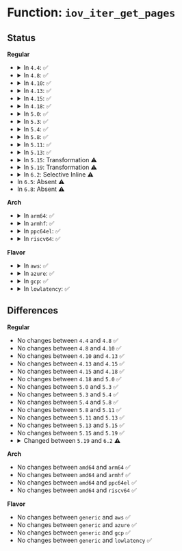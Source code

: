# Function: <code>iov_iter_get_pages</code>

## Status
<b>Regular</b>
<ul>
<li>
<details>
<summary>In <code>4.4</code>: ✅</summary>

```c
ssize_t iov_iter_get_pages(struct iov_iter *i, struct page **pages, size_t maxsize, unsigned int maxpages, size_t *start);
```

**Collision:** Unique Global

**Inline:** No

**Transformation:** False

**Instances:**

```
In lib/iov_iter.c (ffffffff813fc350)
Location: lib/iov_iter.c:572
Inline: False
Direct callers:
  - fs/direct-io.c:do_blockdev_direct_IO
  - fs/fuse/file.c:fuse_direct_io
  - net/core/datagram.c:zerocopy_sg_from_iter
```
**Symbols:**

```
ffffffff813fc350-ffffffff813fc55c: iov_iter_get_pages (STB_GLOBAL)
```
</details>
</li>
<li>
<details>
<summary>In <code>4.8</code>: ✅</summary>

```c
ssize_t iov_iter_get_pages(struct iov_iter *i, struct page **pages, size_t maxsize, unsigned int maxpages, size_t *start);
```

**Collision:** Unique Global

**Inline:** No

**Transformation:** False

**Instances:**

```
In lib/iov_iter.c (ffffffff81445150)
Location: lib/iov_iter.c:540
Inline: False
Direct callers:
  - fs/direct-io.c:do_blockdev_direct_IO
  - fs/fuse/file.c:fuse_direct_io
  - net/core/datagram.c:zerocopy_sg_from_iter
```
**Symbols:**

```
ffffffff81445150-ffffffff81445335: iov_iter_get_pages (STB_GLOBAL)
```
</details>
</li>
<li>
<details>
<summary>In <code>4.10</code>: ✅</summary>

```c
ssize_t iov_iter_get_pages(struct iov_iter *i, struct page **pages, size_t maxsize, unsigned int maxpages, size_t *start);
```

**Collision:** Unique Global

**Inline:** No

**Transformation:** False

**Instances:**

```
In lib/iov_iter.c (ffffffff81462d80)
Location: lib/iov_iter.c:930
Inline: False
Direct callers:
  - fs/splice.c:iter_to_pipe
  - fs/direct-io.c:do_blockdev_direct_IO
  - fs/fuse/file.c:fuse_direct_io
  - block/bio.c:bio_iov_iter_get_pages
  - net/core/datagram.c:zerocopy_sg_from_iter
```
**Symbols:**

```
ffffffff81462d80-ffffffff814630b1: iov_iter_get_pages (STB_GLOBAL)
```
</details>
</li>
<li>
<details>
<summary>In <code>4.13</code>: ✅</summary>

```c
ssize_t iov_iter_get_pages(struct iov_iter *i, struct page **pages, size_t maxsize, unsigned int maxpages, size_t *start);
```

**Collision:** Unique Global

**Inline:** No

**Transformation:** False

**Instances:**

```
In lib/iov_iter.c (ffffffff81465020)
Location: lib/iov_iter.c:1057
Inline: False
Direct callers:
  - fs/splice.c:iter_to_pipe
  - fs/direct-io.c:do_blockdev_direct_IO
  - fs/fuse/file.c:fuse_direct_io
  - block/bio.c:bio_iov_iter_get_pages
```
**Symbols:**

```
ffffffff81465020-ffffffff814652d4: iov_iter_get_pages (STB_GLOBAL)
```
</details>
</li>
<li>
<details>
<summary>In <code>4.15</code>: ✅</summary>

```c
ssize_t iov_iter_get_pages(struct iov_iter *i, struct page **pages, size_t maxsize, unsigned int maxpages, size_t *start);
```

**Collision:** Unique Global

**Inline:** No

**Transformation:** False

**Instances:**

```
In lib/iov_iter.c (ffffffff81490fa0)
Location: lib/iov_iter.c:1059
Inline: False
Direct callers:
  - fs/splice.c:iter_to_pipe
  - fs/direct-io.c:do_blockdev_direct_IO
  - fs/fuse/file.c:fuse_direct_io
  - block/bio.c:bio_iov_iter_get_pages
  - net/core/datagram.c:__zerocopy_sg_from_iter
```
**Symbols:**

```
ffffffff81490fa0-ffffffff81491254: iov_iter_get_pages (STB_GLOBAL)
```
</details>
</li>
<li>
<details>
<summary>In <code>4.18</code>: ✅</summary>

```c
ssize_t iov_iter_get_pages(struct iov_iter *i, struct page **pages, size_t maxsize, unsigned int maxpages, size_t *start);
```

**Collision:** Unique Global

**Inline:** No

**Transformation:** False

**Instances:**

```
In lib/iov_iter.c (ffffffff814c9eb0)
Location: lib/iov_iter.c:1189
Inline: False
Direct callers:
  - fs/splice.c:iter_to_pipe
  - fs/direct-io.c:do_blockdev_direct_IO
  - fs/fuse/dev.c:fuse_copy_fill
  - fs/fuse/file.c:fuse_direct_io
  - block/bio.c:bio_iov_iter_get_pages
  - net/core/datagram.c:__zerocopy_sg_from_iter
```
**Symbols:**

```
ffffffff814c9eb0-ffffffff814ca158: iov_iter_get_pages (STB_GLOBAL)
```
</details>
</li>
<li>
<details>
<summary>In <code>5.0</code>: ✅</summary>

```c
ssize_t iov_iter_get_pages(struct iov_iter *i, struct page **pages, size_t maxsize, unsigned int maxpages, size_t *start);
```

**Collision:** Unique Global

**Inline:** No

**Transformation:** False

**Instances:**

```
In lib/iov_iter.c (ffffffff814debc0)
Location: lib/iov_iter.c:1261
Inline: False
Direct callers:
  - fs/splice.c:iter_to_pipe
  - fs/direct-io.c:do_blockdev_direct_IO
  - fs/fuse/dev.c:fuse_copy_fill
  - fs/fuse/file.c:fuse_direct_io
  - block/bio.c:bio_iov_iter_get_pages
  - net/core/datagram.c:__zerocopy_sg_from_iter
  - net/core/skmsg.c:sk_msg_zerocopy_from_iter
```
**Symbols:**

```
ffffffff814debc0-ffffffff814deea5: iov_iter_get_pages (STB_GLOBAL)
```
</details>
</li>
<li>
<details>
<summary>In <code>5.3</code>: ✅</summary>

```c
ssize_t iov_iter_get_pages(struct iov_iter *i, struct page **pages, size_t maxsize, unsigned int maxpages, size_t *start);
```

**Collision:** Unique Global

**Inline:** No

**Transformation:** False

**Instances:**

```
In lib/iov_iter.c (ffffffff8150a7f0)
Location: lib/iov_iter.c:1275
Inline: False
Direct callers:
  - fs/splice.c:iter_to_pipe
  - fs/direct-io.c:do_direct_IO
  - fs/fuse/dev.c:fuse_copy_fill
  - fs/fuse/file.c:fuse_direct_io
  - block/bio.c:bio_iov_iter_get_pages
  - net/core/datagram.c:__zerocopy_sg_from_iter
  - net/core/skmsg.c:sk_msg_zerocopy_from_iter
```
**Symbols:**

```
ffffffff8150a7f0-ffffffff8150ab29: iov_iter_get_pages (STB_GLOBAL)
```
</details>
</li>
<li>
<details>
<summary>In <code>5.4</code>: ✅</summary>

```c
ssize_t iov_iter_get_pages(struct iov_iter *i, struct page **pages, size_t maxsize, unsigned int maxpages, size_t *start);
```

**Collision:** Unique Global

**Inline:** No

**Transformation:** False

**Instances:**

```
In lib/iov_iter.c (ffffffff81528800)
Location: lib/iov_iter.c:1275
Inline: False
Direct callers:
  - fs/splice.c:iter_to_pipe
  - fs/direct-io.c:do_direct_IO
  - fs/fuse/dev.c:fuse_copy_fill
  - fs/fuse/file.c:fuse_direct_io
  - block/bio.c:bio_iov_iter_get_pages
  - net/core/datagram.c:__zerocopy_sg_from_iter
  - net/core/skmsg.c:sk_msg_zerocopy_from_iter
```
**Symbols:**

```
ffffffff81528800-ffffffff81528b39: iov_iter_get_pages (STB_GLOBAL)
```
</details>
</li>
<li>
<details>
<summary>In <code>5.8</code>: ✅</summary>

```c
ssize_t iov_iter_get_pages(struct iov_iter *i, struct page **pages, size_t maxsize, unsigned int maxpages, size_t *start);
```

**Collision:** Unique Global

**Inline:** No

**Transformation:** False

**Instances:**

```
In lib/iov_iter.c (ffffffff81588880)
Location: lib/iov_iter.c:1311
Inline: False
Direct callers:
  - fs/splice.c:iter_to_pipe
  - fs/direct-io.c:do_direct_IO
  - fs/fuse/dev.c:fuse_copy_fill
  - fs/fuse/file.c:fuse_direct_io
  - block/bio.c:__bio_iov_append_get_pages
  - block/bio.c:__bio_iov_iter_get_pages
  - net/core/datagram.c:__zerocopy_sg_from_iter
  - net/core/skmsg.c:sk_msg_zerocopy_from_iter
```
**Symbols:**

```
ffffffff81588880-ffffffff81588b9d: iov_iter_get_pages (STB_GLOBAL)
```
</details>
</li>
<li>
<details>
<summary>In <code>5.11</code>: ✅</summary>

```c
ssize_t iov_iter_get_pages(struct iov_iter *i, struct page **pages, size_t maxsize, unsigned int maxpages, size_t *start);
```

**Collision:** Unique Global

**Inline:** No

**Transformation:** False

**Instances:**

```
In lib/iov_iter.c (ffffffff815a8250)
Location: lib/iov_iter.c:1318
Inline: False
Direct callers:
  - fs/splice.c:iter_to_pipe
  - fs/direct-io.c:do_direct_IO
  - fs/fuse/dev.c:fuse_copy_fill
  - fs/fuse/file.c:fuse_direct_io
  - block/bio.c:__bio_iov_append_get_pages
  - block/bio.c:__bio_iov_iter_get_pages
  - net/core/datagram.c:__zerocopy_sg_from_iter
  - net/core/skmsg.c:sk_msg_zerocopy_from_iter
```
**Symbols:**

```
ffffffff815a8250-ffffffff815a85cb: iov_iter_get_pages (STB_GLOBAL)
```
</details>
</li>
<li>
<details>
<summary>In <code>5.13</code>: ✅</summary>

```c
ssize_t iov_iter_get_pages(struct iov_iter *i, struct page **pages, size_t maxsize, unsigned int maxpages, size_t *start);
```

**Collision:** Unique Global

**Inline:** No

**Transformation:** False

**Instances:**

```
In lib/iov_iter.c (ffffffff815acd60)
Location: lib/iov_iter.c:1519
Inline: False
Direct callers:
  - fs/splice.c:iter_to_pipe
  - fs/direct-io.c:do_direct_IO
  - fs/fuse/dev.c:fuse_copy_fill
  - fs/fuse/file.c:fuse_direct_io
  - net/core/datagram.c:__zerocopy_sg_from_iter
  - net/core/skmsg.c:sk_msg_zerocopy_from_iter
```
**Symbols:**

```
ffffffff815acd60-ffffffff815ad376: iov_iter_get_pages (STB_GLOBAL)
```
</details>
</li>
<li>
<details>
<summary>In <code>5.15</code>: Transformation ⚠️</summary>

```c
ssize_t iov_iter_get_pages(struct iov_iter *i, struct page **pages, size_t maxsize, unsigned int maxpages, size_t *start);
```

**Collision:** Unique Global

**Inline:** No

**Transformation:** True

**Instances:**

```
In lib/iov_iter.c (0)
Location: lib/iov_iter.c:1473
Inline: False
Direct callers:
  - fs/splice.c:iter_to_pipe
  - fs/direct-io.c:do_direct_IO
  - fs/fuse/dev.c:fuse_copy_fill
  - fs/fuse/file.c:fuse_direct_io
  - block/bio.c:__bio_iov_append_get_pages
  - block/bio.c:__bio_iov_iter_get_pages
  - net/core/datagram.c:__zerocopy_sg_from_iter
  - net/core/skmsg.c:sk_msg_zerocopy_from_iter
```
**Symbols:**

```
ffffffff81cda91c-ffffffff81cda947: iov_iter_get_pages.cold (STB_LOCAL)
ffffffff81615db0-ffffffff816161c5: iov_iter_get_pages (STB_GLOBAL)
```
</details>
</li>
<li>
<details>
<summary>In <code>5.19</code>: Transformation ⚠️</summary>

```c
ssize_t iov_iter_get_pages(struct iov_iter *i, struct page **pages, size_t maxsize, unsigned int maxpages, size_t *start);
```

**Collision:** Unique Global

**Inline:** No

**Transformation:** True

**Instances:**

```
In lib/iov_iter.c (0)
Location: lib/iov_iter.c:1519
Inline: False
Direct callers:
  - fs/splice.c:iter_to_pipe
  - fs/direct-io.c:do_direct_IO
  - fs/fuse/dev.c:fuse_copy_fill
  - fs/fuse/file.c:fuse_direct_io
  - block/bio.c:bio_iov_iter_get_pages
  - net/core/datagram.c:__zerocopy_sg_from_iter
  - net/core/skmsg.c:sk_msg_zerocopy_from_iter
```
**Symbols:**

```
ffffffff81e92f56-ffffffff81e92f98: iov_iter_get_pages.cold (STB_LOCAL)
ffffffff816e2a00-ffffffff816e2cea: iov_iter_get_pages (STB_GLOBAL)
```
</details>
</li>
<li>
<details>
<summary>In <code>6.2</code>: Selective Inline ⚠️</summary>

```c
ssize_t iov_iter_get_pages(struct iov_iter *i, struct page **pages, size_t maxsize, unsigned int maxpages, size_t *start, unsigned int gup_flags);
```

**Collision:** Unique Global

**Inline:** Selective

**Transformation:** False

**Instances:**

```
In lib/iov_iter.c (ffffffff817d2ebb)
Location: lib/iov_iter.c:1496
Inline: True
Inline callers:
  - lib/iov_iter.c:iov_iter_get_pages2
Direct callers:
  - block/bio.c:__bio_iov_iter_get_pages
  - block/blk-map.c:bio_map_user_iov
```
**Symbols:**

```
ffffffff817d2dc0-ffffffff817d2e0a: iov_iter_get_pages (STB_GLOBAL)
```
</details>
</li>
<li>
In <code>6.5</code>: Absent ⚠️
</li>
<li>
In <code>6.8</code>: Absent ⚠️
</li>
</ul>
<b>Arch</b>
<ul>
<li>
<details>
<summary>In <code>arm64</code>: ✅</summary>

```c
ssize_t iov_iter_get_pages(struct iov_iter *i, struct page **pages, size_t maxsize, unsigned int maxpages, size_t *start);
```

**Collision:** Unique Global

**Inline:** No

**Transformation:** False

**Instances:**

```
In lib/iov_iter.c (ffff800010633178)
Location: lib/iov_iter.c:1275
Inline: False
Direct callers:
  - fs/splice.c:iter_to_pipe
  - fs/direct-io.c:do_direct_IO
  - fs/fuse/dev.c:fuse_copy_fill
  - fs/fuse/file.c:fuse_direct_io
  - block/bio.c:bio_iov_iter_get_pages
  - net/core/datagram.c:__zerocopy_sg_from_iter
  - net/core/skmsg.c:sk_msg_zerocopy_from_iter
```
**Symbols:**

```
ffff800010633178-ffff8000106334c4: iov_iter_get_pages (STB_GLOBAL)
```
</details>
</li>
<li>
<details>
<summary>In <code>armhf</code>: ✅</summary>

```c
ssize_t iov_iter_get_pages(struct iov_iter *i, struct page **pages, size_t maxsize, unsigned int maxpages, size_t *start);
```

**Collision:** Unique Global

**Inline:** No

**Transformation:** False

**Instances:**

```
In lib/iov_iter.c (c07d9708)
Location: lib/iov_iter.c:1275
Inline: False
Direct callers:
  - fs/splice.c:iter_to_pipe
  - fs/direct-io.c:do_direct_IO
  - fs/fuse/dev.c:fuse_copy_fill
  - fs/fuse/file.c:fuse_direct_io
  - block/bio.c:bio_iov_iter_get_pages
  - net/core/datagram.c:__zerocopy_sg_from_iter
  - net/core/skmsg.c:sk_msg_zerocopy_from_iter
```
**Symbols:**

```
c07d9708-c07d9a5c: iov_iter_get_pages (STB_GLOBAL)
```
</details>
</li>
<li>
<details>
<summary>In <code>ppc64el</code>: ✅</summary>

```c
ssize_t iov_iter_get_pages(struct iov_iter *i, struct page **pages, size_t maxsize, unsigned int maxpages, size_t *start);
```

**Collision:** Unique Global

**Inline:** No

**Transformation:** False

**Instances:**

```
In lib/iov_iter.c (c0000000007d7e00)
Location: lib/iov_iter.c:1275
Inline: False
Direct callers:
  - fs/splice.c:iter_to_pipe
  - fs/direct-io.c:do_direct_IO
  - fs/fuse/dev.c:fuse_copy_fill
  - fs/fuse/file.c:fuse_direct_io
  - block/bio.c:bio_iov_iter_get_pages
  - net/core/datagram.c:__zerocopy_sg_from_iter
  - net/core/skmsg.c:sk_msg_zerocopy_from_iter
```
**Symbols:**

```
c0000000007d7e00-c0000000007d829c: iov_iter_get_pages (STB_GLOBAL)
```
</details>
</li>
<li>
<details>
<summary>In <code>riscv64</code>: ✅</summary>

```c
ssize_t iov_iter_get_pages(struct iov_iter *i, struct page **pages, size_t maxsize, unsigned int maxpages, size_t *start);
```

**Collision:** Unique Global

**Inline:** No

**Transformation:** False

**Instances:**

```
In lib/iov_iter.c (ffffffe000461220)
Location: lib/iov_iter.c:1275
Inline: False
Direct callers:
  - fs/splice.c:iter_to_pipe
  - fs/direct-io.c:do_direct_IO
  - fs/fuse/dev.c:fuse_copy_fill
  - fs/fuse/file.c:fuse_direct_io
  - block/bio.c:bio_iov_iter_get_pages
  - net/core/datagram.c:__zerocopy_sg_from_iter
  - net/core/skmsg.c:sk_msg_zerocopy_from_iter
```
**Symbols:**

```
ffffffe000461220-ffffffe000461502: iov_iter_get_pages (STB_GLOBAL)
```
</details>
</li>
</ul>
<b>Flavor</b>
<ul>
<li>
<details>
<summary>In <code>aws</code>: ✅</summary>

```c
ssize_t iov_iter_get_pages(struct iov_iter *i, struct page **pages, size_t maxsize, unsigned int maxpages, size_t *start);
```

**Collision:** Unique Global

**Inline:** No

**Transformation:** False

**Instances:**

```
In lib/iov_iter.c (ffffffff81520de0)
Location: lib/iov_iter.c:1275
Inline: False
Direct callers:
  - fs/splice.c:iter_to_pipe
  - fs/direct-io.c:do_direct_IO
  - fs/fuse/dev.c:fuse_copy_fill
  - fs/fuse/file.c:fuse_direct_io
  - block/bio.c:bio_iov_iter_get_pages
  - net/core/datagram.c:__zerocopy_sg_from_iter
  - net/core/skmsg.c:sk_msg_zerocopy_from_iter
```
**Symbols:**

```
ffffffff81520de0-ffffffff81521119: iov_iter_get_pages (STB_GLOBAL)
```
</details>
</li>
<li>
<details>
<summary>In <code>azure</code>: ✅</summary>

```c
ssize_t iov_iter_get_pages(struct iov_iter *i, struct page **pages, size_t maxsize, unsigned int maxpages, size_t *start);
```

**Collision:** Unique Global

**Inline:** No

**Transformation:** False

**Instances:**

```
In lib/iov_iter.c (ffffffff815110d0)
Location: lib/iov_iter.c:1275
Inline: False
Direct callers:
  - fs/splice.c:iter_to_pipe
  - fs/direct-io.c:do_direct_IO
  - fs/fuse/dev.c:fuse_copy_fill
  - fs/fuse/file.c:fuse_direct_io
  - block/bio.c:bio_iov_iter_get_pages
  - net/core/datagram.c:__zerocopy_sg_from_iter
  - net/core/skmsg.c:sk_msg_zerocopy_from_iter
```
**Symbols:**

```
ffffffff815110d0-ffffffff81511409: iov_iter_get_pages (STB_GLOBAL)
```
</details>
</li>
<li>
<details>
<summary>In <code>gcp</code>: ✅</summary>

```c
ssize_t iov_iter_get_pages(struct iov_iter *i, struct page **pages, size_t maxsize, unsigned int maxpages, size_t *start);
```

**Collision:** Unique Global

**Inline:** No

**Transformation:** False

**Instances:**

```
In lib/iov_iter.c (ffffffff8151ce70)
Location: lib/iov_iter.c:1275
Inline: False
Direct callers:
  - fs/splice.c:iter_to_pipe
  - fs/direct-io.c:do_direct_IO
  - fs/fuse/dev.c:fuse_copy_fill
  - fs/fuse/file.c:fuse_direct_io
  - block/bio.c:bio_iov_iter_get_pages
  - net/core/datagram.c:__zerocopy_sg_from_iter
  - net/core/skmsg.c:sk_msg_zerocopy_from_iter
```
**Symbols:**

```
ffffffff8151ce70-ffffffff8151d1a9: iov_iter_get_pages (STB_GLOBAL)
```
</details>
</li>
<li>
<details>
<summary>In <code>lowlatency</code>: ✅</summary>

```c
ssize_t iov_iter_get_pages(struct iov_iter *i, struct page **pages, size_t maxsize, unsigned int maxpages, size_t *start);
```

**Collision:** Unique Global

**Inline:** No

**Transformation:** False

**Instances:**

```
In lib/iov_iter.c (ffffffff815366e0)
Location: lib/iov_iter.c:1275
Inline: False
Direct callers:
  - fs/splice.c:iter_to_pipe
  - fs/direct-io.c:do_direct_IO
  - fs/fuse/dev.c:fuse_copy_fill
  - fs/fuse/file.c:fuse_direct_io
  - block/bio.c:bio_iov_iter_get_pages
  - net/core/datagram.c:__zerocopy_sg_from_iter
  - net/core/skmsg.c:sk_msg_zerocopy_from_iter
```
**Symbols:**

```
ffffffff815366e0-ffffffff81536a19: iov_iter_get_pages (STB_GLOBAL)
```
</details>
</li>
</ul>

## Differences
<b>Regular</b>
<ul>
<li>
No changes between <code>4.4</code> and <code>4.8</code> ✅
</li>
<li>
No changes between <code>4.8</code> and <code>4.10</code> ✅
</li>
<li>
No changes between <code>4.10</code> and <code>4.13</code> ✅
</li>
<li>
No changes between <code>4.13</code> and <code>4.15</code> ✅
</li>
<li>
No changes between <code>4.15</code> and <code>4.18</code> ✅
</li>
<li>
No changes between <code>4.18</code> and <code>5.0</code> ✅
</li>
<li>
No changes between <code>5.0</code> and <code>5.3</code> ✅
</li>
<li>
No changes between <code>5.3</code> and <code>5.4</code> ✅
</li>
<li>
No changes between <code>5.4</code> and <code>5.8</code> ✅
</li>
<li>
No changes between <code>5.8</code> and <code>5.11</code> ✅
</li>
<li>
No changes between <code>5.11</code> and <code>5.13</code> ✅
</li>
<li>
No changes between <code>5.13</code> and <code>5.15</code> ✅
</li>
<li>
No changes between <code>5.15</code> and <code>5.19</code> ✅
</li>
<li>
<details>
<summary>Changed between <code>5.19</code> and <code>6.2</code> ⚠️</summary>
<ul>
<li>
<b>Param added. </b>
<code>unsigned int gup_flags</code>
</li>
</ul>
</details>
</li>
</ul>
<b>Arch</b>
<ul>
<li>
No changes between <code>amd64</code> and <code>arm64</code> ✅
</li>
<li>
No changes between <code>amd64</code> and <code>armhf</code> ✅
</li>
<li>
No changes between <code>amd64</code> and <code>ppc64el</code> ✅
</li>
<li>
No changes between <code>amd64</code> and <code>riscv64</code> ✅
</li>
</ul>
<b>Flavor</b>
<ul>
<li>
No changes between <code>generic</code> and <code>aws</code> ✅
</li>
<li>
No changes between <code>generic</code> and <code>azure</code> ✅
</li>
<li>
No changes between <code>generic</code> and <code>gcp</code> ✅
</li>
<li>
No changes between <code>generic</code> and <code>lowlatency</code> ✅
</li>
</ul>
